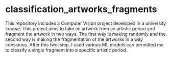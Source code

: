 # classification_artworks_fragments
This repository includes a Computer Vision project developed in a university course.
This project aims to take an artwork from an artistic period and fragment the artwork in two ways. 
The first way is making randomly and the second way is making the fragmentation of the artworks in a way conscious.
After this two-step, I used various ML models can permitted me to classify a single fragment into a specific artistic period.
